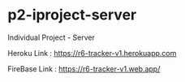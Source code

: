 # p2-iproject-server
Individual Project - Server

Heroku Link : https://r6-tracker-v1.herokuapp.com

FireBase Link : https://r6-tracker-v1.web.app/
